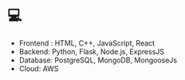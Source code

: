 # 💻 
- Frontend : HTML, C++, JavaScript, React
- Backend: Python, Flask, Node.js, ExpressJS
- Database: PostgreSQL, MongoDB, MongooseJs
- Cloud: AWS
